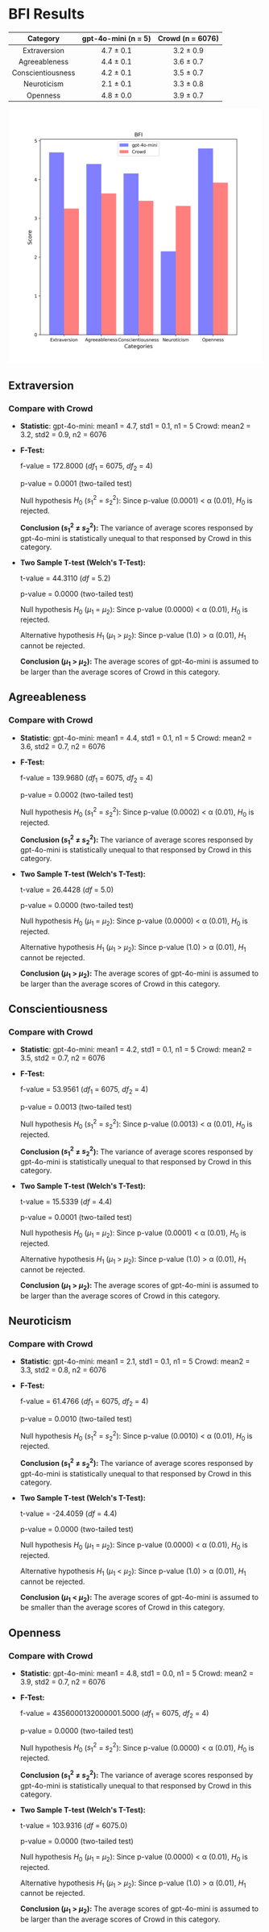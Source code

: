 # BFI Results

| Category | gpt-4o-mini (n = 5) | Crowd (n = 6076) |
| :---: | :---: | :---: |
| Extraversion | 4.7 $\pm$ 0.1 | 3.2 $\pm$ 0.9 | 
| Agreeableness | 4.4 $\pm$ 0.1 | 3.6 $\pm$ 0.7 | 
| Conscientiousness | 4.2 $\pm$ 0.1 | 3.5 $\pm$ 0.7 | 
| Neuroticism | 2.1 $\pm$ 0.1 | 3.3 $\pm$ 0.8 | 
| Openness | 4.8 $\pm$ 0.0 | 3.9 $\pm$ 0.7 | 


![Bar Chart](figures/gpt-4o-mini_prompt_chat_0xxxx-BFI.png "Bar Chart of gpt-4o-mini on BFI")

## Extraversion
### Compare with Crowd

- **Statistic**:
gpt-4o-mini:	mean1 = 4.7,	std1 = 0.1,	n1 = 5
Crowd:	mean2 = 3.2,	std2 = 0.9,	n2 = 6076

- **F-Test:**

	f-value = 172.8000	($df_1$ = 6075, $df_2$ = 4)

	p-value = 0.0001	(two-tailed test)

	Null hypothesis $H_0$ ($s_1^2$ = $s_2^2$): 	Since p-value (0.0001) < α (0.01), $H_0$ is rejected.

	**Conclusion ($s_1^2$ ≠ $s_2^2$):** The variance of average scores responsed by gpt-4o-mini is statistically unequal to that responsed by Crowd in this category.

- **Two Sample T-test (Welch's T-Test):**

	t-value = 44.3110	($df$ = 5.2)

	p-value = 0.0000	(two-tailed test)

	Null hypothesis $H_0$ ($µ_1$ = $µ_2$): Since p-value (0.0000) < α (0.01), $H_0$ is rejected.

	Alternative hypothesis $H_1$ ($µ_1$ > $µ_2$): 	Since p-value (1.0) > α (0.01), $H_1$ cannot be rejected.

	**Conclusion ($µ_1$ > $µ_2$):** The average scores of gpt-4o-mini is assumed to be larger than the average scores of Crowd in this category.

## Agreeableness
### Compare with Crowd

- **Statistic**:
gpt-4o-mini:	mean1 = 4.4,	std1 = 0.1,	n1 = 5
Crowd:	mean2 = 3.6,	std2 = 0.7,	n2 = 6076

- **F-Test:**

	f-value = 139.9680	($df_1$ = 6075, $df_2$ = 4)

	p-value = 0.0002	(two-tailed test)

	Null hypothesis $H_0$ ($s_1^2$ = $s_2^2$): 	Since p-value (0.0002) < α (0.01), $H_0$ is rejected.

	**Conclusion ($s_1^2$ ≠ $s_2^2$):** The variance of average scores responsed by gpt-4o-mini is statistically unequal to that responsed by Crowd in this category.

- **Two Sample T-test (Welch's T-Test):**

	t-value = 26.4428	($df$ = 5.0)

	p-value = 0.0000	(two-tailed test)

	Null hypothesis $H_0$ ($µ_1$ = $µ_2$): Since p-value (0.0000) < α (0.01), $H_0$ is rejected.

	Alternative hypothesis $H_1$ ($µ_1$ > $µ_2$): 	Since p-value (1.0) > α (0.01), $H_1$ cannot be rejected.

	**Conclusion ($µ_1$ > $µ_2$):** The average scores of gpt-4o-mini is assumed to be larger than the average scores of Crowd in this category.

## Conscientiousness
### Compare with Crowd

- **Statistic**:
gpt-4o-mini:	mean1 = 4.2,	std1 = 0.1,	n1 = 5
Crowd:	mean2 = 3.5,	std2 = 0.7,	n2 = 6076

- **F-Test:**

	f-value = 53.9561	($df_1$ = 6075, $df_2$ = 4)

	p-value = 0.0013	(two-tailed test)

	Null hypothesis $H_0$ ($s_1^2$ = $s_2^2$): 	Since p-value (0.0013) < α (0.01), $H_0$ is rejected.

	**Conclusion ($s_1^2$ ≠ $s_2^2$):** The variance of average scores responsed by gpt-4o-mini is statistically unequal to that responsed by Crowd in this category.

- **Two Sample T-test (Welch's T-Test):**

	t-value = 15.5339	($df$ = 4.4)

	p-value = 0.0001	(two-tailed test)

	Null hypothesis $H_0$ ($µ_1$ = $µ_2$): Since p-value (0.0001) < α (0.01), $H_0$ is rejected.

	Alternative hypothesis $H_1$ ($µ_1$ > $µ_2$): 	Since p-value (1.0) > α (0.01), $H_1$ cannot be rejected.

	**Conclusion ($µ_1$ > $µ_2$):** The average scores of gpt-4o-mini is assumed to be larger than the average scores of Crowd in this category.

## Neuroticism
### Compare with Crowd

- **Statistic**:
gpt-4o-mini:	mean1 = 2.1,	std1 = 0.1,	n1 = 5
Crowd:	mean2 = 3.3,	std2 = 0.8,	n2 = 6076

- **F-Test:**

	f-value = 61.4766	($df_1$ = 6075, $df_2$ = 4)

	p-value = 0.0010	(two-tailed test)

	Null hypothesis $H_0$ ($s_1^2$ = $s_2^2$): 	Since p-value (0.0010) < α (0.01), $H_0$ is rejected.

	**Conclusion ($s_1^2$ ≠ $s_2^2$):** The variance of average scores responsed by gpt-4o-mini is statistically unequal to that responsed by Crowd in this category.

- **Two Sample T-test (Welch's T-Test):**

	t-value = -24.4059	($df$ = 4.4)

	p-value = 0.0000	(two-tailed test)

	Null hypothesis $H_0$ ($µ_1$ = $µ_2$): Since p-value (0.0000) < α (0.01), $H_0$ is rejected.

	Alternative hypothesis $H_1$ ($µ_1$ < $µ_2$): 	Since p-value (1.0) > α (0.01), $H_1$ cannot be rejected.

	**Conclusion ($µ_1$ < $µ_2$):** The average scores of gpt-4o-mini is assumed to be smaller than the average scores of Crowd in this category.

## Openness
### Compare with Crowd

- **Statistic**:
gpt-4o-mini:	mean1 = 4.8,	std1 = 0.0,	n1 = 5
Crowd:	mean2 = 3.9,	std2 = 0.7,	n2 = 6076

- **F-Test:**

	f-value = 4356000132000001.5000	($df_1$ = 6075, $df_2$ = 4)

	p-value = 0.0000	(two-tailed test)

	Null hypothesis $H_0$ ($s_1^2$ = $s_2^2$): 	Since p-value (0.0000) < α (0.01), $H_0$ is rejected.

	**Conclusion ($s_1^2$ ≠ $s_2^2$):** The variance of average scores responsed by gpt-4o-mini is statistically unequal to that responsed by Crowd in this category.

- **Two Sample T-test (Welch's T-Test):**

	t-value = 103.9316	($df$ = 6075.0)

	p-value = 0.0000	(two-tailed test)

	Null hypothesis $H_0$ ($µ_1$ = $µ_2$): Since p-value (0.0000) < α (0.01), $H_0$ is rejected.

	Alternative hypothesis $H_1$ ($µ_1$ > $µ_2$): 	Since p-value (1.0) > α (0.01), $H_1$ cannot be rejected.

	**Conclusion ($µ_1$ > $µ_2$):** The average scores of gpt-4o-mini is assumed to be larger than the average scores of Crowd in this category.

